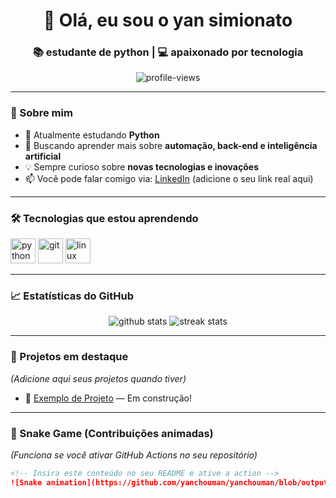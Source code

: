 <h1 align="center">👋 Olá, eu sou o yan simionato</h1>
<h3 align="center">📚 estudante de python | 💻 apaixonado por tecnologia</h3>

<p align="center">
  <img src="https://komarev.com/ghpvc/?username=yanchouman&label=Visualizações&color=0e75b6&style=flat" alt="profile-views" />
</p>

---

### 🚀 Sobre mim

- 🔭 Atualmente estudando **Python**
- 🌱 Buscando aprender mais sobre **automação, back-end e inteligência artificial**
- 💡 Sempre curioso sobre **novas tecnologias e inovações**
- 📫 Você pode falar comigo via: [LinkedIn](https://www.linkedin.com) (adicione o seu link real aqui)

---

### 🛠️ Tecnologias que estou aprendendo

<p align="left">
  <img src="https://cdn.jsdelivr.net/gh/devicons/devicon/icons/python/python-original.svg" height="40" alt="python" />
  <img src="https://cdn.jsdelivr.net/gh/devicons/devicon/icons/git/git-original.svg" height="40" alt="git" />
  <img src="https://cdn.jsdelivr.net/gh/devicons/devicon/icons/linux/linux-original.svg" height="40" alt="linux" />
</p>

---

### 📈 Estatísticas do GitHub

<p align="center">
  <img src="https://github-readme-stats.vercel.app/api?username=yanchouman&show_icons=true&theme=tokyonight" alt="github stats" />
  <img src="https://github-readme-streak-stats.herokuapp.com/?user=yanchouman&theme=tokyonight" alt="streak stats" />
</p>

---

### 🧠 Projetos em destaque
*(Adicione aqui seus projetos quando tiver)*

- 📌 [Exemplo de Projeto](https://github.com/yanchouman/exemplo-projeto) — Em construção!

---

### 🐍 Snake Game (Contribuições animadas)
*(Funciona se você ativar GitHub Actions no seu repositório)*

```md
<!-- Insira este conteúdo no seu README e ative a action -->
![Snake animation](https://github.com/yanchouman/yanchouman/blob/output/github-contribution-grid-snake.svg)

